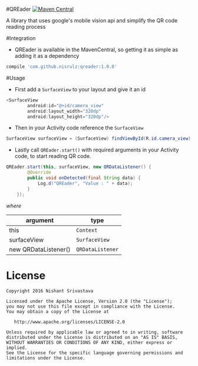 #QREader    [![Maven Central](https://maven-badges.herokuapp.com/maven-central/com.github.nisrulz/qreader/badge.svg)](https://maven-badges.herokuapp.com/maven-central/com.github.nisrulz/qreader) 

A library that uses google's mobile vision api and simplify the QR code reading process 

#Integration
- QREader is available in the MavenCentral, so getting it as simple as adding it as a dependency
```gradle
compile 'com.github.nisrulz:qreader:1.0.0'
```

#Usage
+ First add a `SurfaceView` to your layout and give it an id
```java
<SurfaceView
        android:id="@+id/camera_view"
        android:layout_width="320dp"
        android:layout_height="320dp"/>
```

+ Then in your Activity code reference the `SurfaceView`
```java
SurfaceView surfaceView = (SurfaceView) findViewById(R.id.camera_view);
```

+ Lastly call `QREader.start()` with required arguments in your Activity code, to start reading 
QR code.
```java
QREader.start(this, surfaceView, new QRDataListener() {
        @Override
        public void onDetected(final String data) {
            Log.d("QREader", "Value : " + data);
        }
    });
```

*where*

|argument|type|
|---|---|
|this|`Context`|
|surfaceView|`SurfaceView`|
|new QRDataListener()|`QRDataListener`|

License
=======

    Copyright 2016 Nishant Srivastava

    Licensed under the Apache License, Version 2.0 (the "License");
    you may not use this file except in compliance with the License.
    You may obtain a copy of the License at

       http://www.apache.org/licenses/LICENSE-2.0

    Unless required by applicable law or agreed to in writing, software
    distributed under the License is distributed on an "AS IS" BASIS,
    WITHOUT WARRANTIES OR CONDITIONS OF ANY KIND, either express or implied.
    See the License for the specific language governing permissions and
    limitations under the License.
